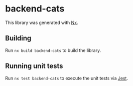# backend-cats

This library was generated with [Nx](https://nx.dev).

## Building

Run `nx build backend-cats` to build the library.

## Running unit tests

Run `nx test backend-cats` to execute the unit tests via [Jest](https://jestjs.io).
